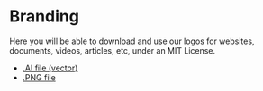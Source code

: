 # Branding

Here you will be able to download and use our logos for websites, documents, videos, articles, etc, under an MIT License. 

* [.AI file (vector)](https://github.com/eyerisnetwork/Branding/blob/master/EyeRISlogo.ai)  
* [.PNG file](https://github.com/eyerisnetwork/Branding/blob/master/EyeRISlogo.png)
